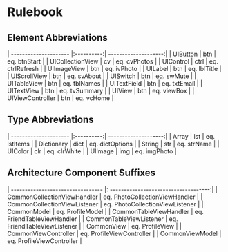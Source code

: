 # Rulebook


## Element Abbreviations

| --------------------- |:----------:| --------------------:|
| UIButton      		| btn		 | eq.	btnStart 		|
| UICollectionView    	| cv		 | eq.	cvPhotos 		|
| UIControl      		| ctrl		 | eq.	ctrlRefresh 	|
| UIImageView      		| btn		 | eq.	ivPhoto 		|
| UILabel      			| btn		 | eq.	lblTitle 		|
| UIScrollView      	| btn		 | eq.	svAbout 		|
| UISwitch      		| btn		 | eq.	swMute 			|
| UITableView      		| btn		 | eq.	tblNames 		|
| UITextField      		| btn		 | eq.	txtEmail 		|
| UITextView      		| btn		 | eq.	tvSummary 		|
| UIView      			| btn		 | eq.	viewBox 		|
| UIViewController  	| btn		 | eq.	vcHome 			|
	

##	Type Abbreviations

| --------------------- |:----------:| --------------------:|
| Array      			| lst		 | eq.	lstItems 		|
| Dictionary    		| dict		 | eq.	dictOptions 	|
| String      			| str		 | eq.	strName 		|
| UIColor      			| clr		 | eq.	clrWhite 		|
| UIImage      			| img		 | eq.	imgPhoto 		|

	
## Architecture Component Suffixes

| ---------------------------------	|: ------------------------------------:|
| CommonCollectionViewHandler      	| 	eq.	PhotoCollectionViewHandler 		|
| CommonCollectionViewListener     	|	eq.	PhotoCollectionViewListener 	|
| CommonModel      				   	| 	eq.	ProfileModel 					|
| CommonTableViewHandler      		| 	eq.	FriendTableViewHandler 			|
| CommonTableViewListener      		| 	eq.	FriendTableViewListener 		|
| CommonView      					| 	eq.	ProfileView 					|
| CommonViewController      		| 	eq.	ProfileViewController 			|
| CommonViewModel      				| eq.	ProfileViewController 			|